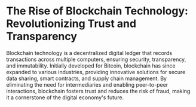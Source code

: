 # The Rise of Blockchain Technology: Revolutionizing Trust and Transparency

Blockchain technology is a decentralized digital ledger that records transactions across multiple computers, ensuring security, transparency, and immutability. Initially developed for Bitcoin, blockchain has since expanded to various industries, providing innovative solutions for secure data sharing, smart contracts, and supply chain management. By eliminating the need for intermediaries and enabling peer-to-peer interactions, blockchain fosters trust and reduces the risk of fraud, making it a cornerstone of the digital economy's future.
